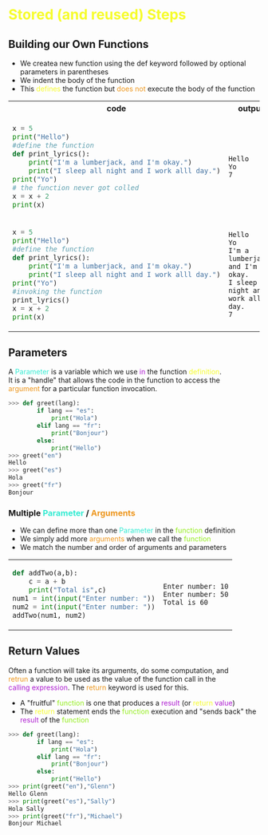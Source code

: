 # <span style="color:#f6fc2d"> Stored (and reused) Steps</span>

## Building our Own Functions

- We createa new function using the def keyword followed by optional<br>
  parameters in parentheses
- We indent the body of the function
- This <span style="color:#f6fc2d">defines </span> the function but <span style="color:#ed971f">does not</span> execute the body of the function

<table>
<tr>
<th>code</th>
<th>output</th>
</tr>
<tr>
<td>

```python
x = 5
print("Hello")
#define the function
def print_lyrics():
    print("I'm a lumberjack, and I'm okay.")
    print("I sleep all night and I work alll day.")
print("Yo")
# the function never got colled
x = x + 2
print(x)
```

</td>
<td>

```
Hello
Yo
7
```

</td>
</tr>
<tr>
<td>

```python
x = 5
print("Hello")
#define the function
def print_lyrics():
    print("I'm a lumberjack, and I'm okay.")
    print("I sleep all night and I work alll day.")
print("Yo")
#invoking the function
print_lyrics()
x = x + 2
print(x)
```

</td>
<td>

```
Hello
Yo
I'm a lumberjack, and I'm okay.
I sleep all night and I work alll day.
7
```

</td>
</tr>

</table>

## Parameters

A <span style="color:#34ebd2"> Parameter</span> is a variable which we use <span style="color:#ae1fd1"> in</span> the function <span style="color:#f6fc2d">definition</span>. <br>
It is a "handle" that allows the code in the function to access the <br>
<span style="color:#ed971f">argument</span> for a particular function invocation.

```python
>>> def greet(lang):
        if lang == "es":
            print("Hola")
        elif lang == "fr":
            print("Bonjour")
        else:
            print("Hello")
>>> greet("en")
Hello
>>> greet("es")
Hola
>>> greet("fr")
Bonjour
```
### Multiple <span style="color:#34ebd2"> Parameter</span> /<span style="color:#ed971f"> Arguments</span>
- We can define more than one <span style="color:#34ebd2"> Parameter</span> in the <span style="color: #94ed1f"> function </span> definition
- We simply add more <span style="color:#ed971f"> arguments</span> when we call the <span style="color: #94ed1f"> function </span>
- We match the number and order of arguments and parameters
<table>
<tr>
<td>

```python
def addTwo(a,b):
    c = a + b
    print("Total is",c)
num1 = int(input("Enter number: "))
num2 = int(input("Enter number: "))
addTwo(num1, num2)
```
</td>
<td>

```
Enter number: 10
Enter number: 50
Total is 60
```
</td>
</tr>
</table>

## <span style="color:#">Return Values</span>

Often a function will take its arguments, do some computation, and<br>
<span style="color:#ed971f">retrun</span> a value to be used as the value of the function call in the <br>
<span style="color:#ae1fd1">calling expression</span>. The <span style="color:#ed971f">return</span> keyword is used for this.

- A "fruitful" <span style="color: #94ed1f"> function </span>is one that produces a <span style="color:#ae1fd1"> result</span> (or <span style="color:#f6fc2d">return</span> <span style="color:#ae1fd1">value</span>)
- The <span style="color:#f6fc2d">return</span> statement ends the <span style="color: #94ed1f"> function </span> execution and "sends back" the<br>
  <span style="color:#ae1fd1">result</span> of the <span style="color: #94ed1f"> function </span>

```python
>>> def greet(lang):
        if lang == "es":
            print("Hola")
        elif lang == "fr":
            print("Bonjour")
        else:
            print("Hello")
>>> print(greet("en"),"Glenn")
Hello Glenn
>>> print(greet("es"),"Sally")
Hola Sally
>>> print(greet("fr"),"Michael")
Bonjour Michael

```
